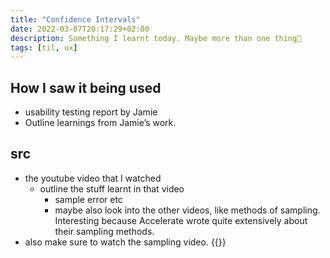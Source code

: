 ```yaml
---
title: "Confidence Intervals"
date: 2022-03-07T20:17:29+02:00
description: Something I learnt today. Maybe more than one thing👾
tags: [til, ux]
---
```


## How I saw it being used
- usability testing report by Jamie
- Outline learnings from Jamie’s work.

## src
- the youtube video that I watched
  - outline the stuff learnt in that video
    - sample error etc
    - maybe also look into the other videos, like methods of sampling. Interesting because Accelerate wrote quite extensively about their sampling methods.
- also make sure to watch the sampling video.
{{<youtube be9e-Q-jC-0>}}